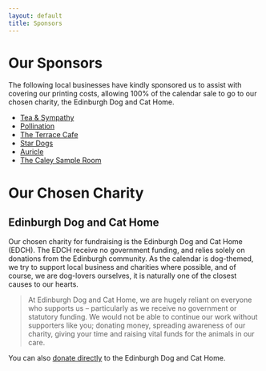 ```yaml
---
layout: default
title: Sponsors
---
```


<div class="post">
  <h1 class="pageTitle">Our Sponsors</h1>
  <p class="intro">The following local businesses have kindly sponsored us to assist with covering our printing costs, allowing 100% of the calendar sale to go to our chosen charity, the Edinburgh Dog and Cat Home.</p>
  <ul>
    <li><a href="https://teaandsympathy.me/">Tea & Sympathy</a></li>
    <li><a href="https://www.pollination.co.uk/">Pollination</a></li>
    <li><a href="https://www.facebook.com/theterracecafeshandon/">The Terrace Cafe</a></li>
    <li><a href="https://www.stardogs.org.uk/">Star Dogs</a></li>
    <li><a href="https://www.shopauricle.co.uk/">Auricle</a></li>
    <li><a href="https://www.thecaleysampleroom.co.uk/">The Caley Sample Room</a></li>
  </ul>
  <h1 class="pageTitle">Our Chosen Charity</h1>
  <h2>Edinburgh Dog and Cat Home</h2>
  <p>Our chosen charity for fundraising is the Edinburgh Dog and Cat Home (EDCH). The EDCH receive no government funding, and relies solely on donations from the Edinburgh community. As the calendar is dog-themed, we try to support local business and charities where possible, and of course, we are dog-lovers ourselves, it is naturally one of the closest causes to our hearts.<p>

  <blockquote><span class="dropcap">A</span>t Edinburgh Dog and Cat Home, we are hugely reliant on everyone who supports us – particularly as we receive no government or statutory funding. We would not be able to continue our work without supporters like you; donating money, spreading awareness of our charity, giving your time and raising vital funds for the animals in our care.</blockquote>
  <p>You can also <a href="https://www.edch.org.uk/donate">donate directly</a> to the Edinburgh Dog and Cat Home.</p>
